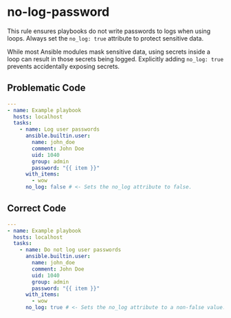 # no-log-password

This rule ensures playbooks do not write passwords to logs when using loops.
Always set the `no_log: true` attribute to protect sensitive data.

While most Ansible modules mask sensitive data, using secrets inside a loop can result in those secrets being logged.
Explicitly adding `no_log: true` prevents accidentally exposing secrets.

## Problematic Code

```yaml
---
- name: Example playbook
  hosts: localhost
  tasks:
    - name: Log user passwords
      ansible.builtin.user:
        name: john_doe
        comment: John Doe
        uid: 1040
        group: admin
        password: "{{ item }}"
      with_items:
        - wow
      no_log: false # <- Sets the no_log attribute to false.
```

## Correct Code

```yaml
---
- name: Example playbook
  hosts: localhost
  tasks:
    - name: Do not log user passwords
      ansible.builtin.user:
        name: john_doe
        comment: John Doe
        uid: 1040
        group: admin
        password: "{{ item }}"
      with_items:
        - wow
      no_log: true # <- Sets the no_log attribute to a non-false value.
```
